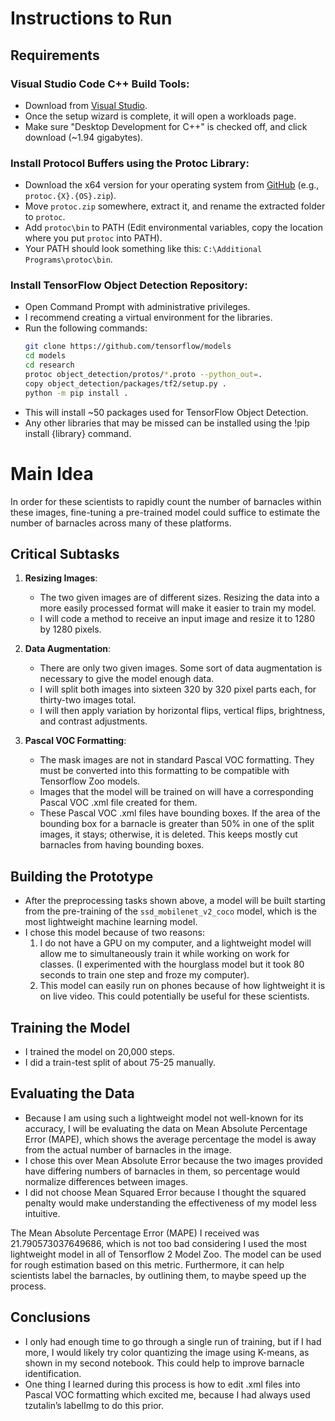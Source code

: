 # Instructions to Run

## Requirements

### Visual Studio Code C++ Build Tools:
- Download from [Visual Studio](https://visualstudio.microsoft.com/vs/community/).
- Once the setup wizard is complete, it will open a workloads page.
- Make sure "Desktop Development for C++" is checked off, and click download (~1.94 gigabytes).

### Install Protocol Buffers using the Protoc Library:
- Download the x64 version for your operating system from [GitHub](https://github.com/protocolbuffers/protobuf/releases) (e.g., `protoc.{X}.{OS}.zip`).
- Move `protoc.zip` somewhere, extract it, and rename the extracted folder to `protoc`.
- Add `protoc\bin` to PATH (Edit environmental variables, copy the location where you put `protoc` into PATH).
- Your PATH should look something like this: `C:\Additional Programs\protoc\bin`.

### Install TensorFlow Object Detection Repository:
- Open Command Prompt with administrative privileges.
- I recommend creating a virtual environment for the libraries.
- Run the following commands:
  ```sh
  git clone https://github.com/tensorflow/models
  cd models
  cd research
  protoc object_detection/protos/*.proto --python_out=.
  copy object_detection/packages/tf2/setup.py .
  python -m pip install .
  ```
- This will install ~50 packages used for TensorFlow Object Detection.
- Any other libraries that may be missed can be installed using the !pip install {library} command.

# Main Idea
In order for these scientists to rapidly count the number of barnacles within these images, fine-tuning a pre-trained model could suffice to estimate the number of barnacles across many of these platforms.

## Critical Subtasks
1. **Resizing Images**:
   - The two given images are of different sizes. Resizing the data into a more easily processed format will make it easier to train my model.
   - I will code a method to receive an input image and resize it to 1280 by 1280 pixels.

2. **Data Augmentation**:
   - There are only two given images. Some sort of data augmentation is necessary to give the model enough data.
   - I will split both images into sixteen 320 by 320 pixel parts each, for thirty-two images total.
   - I will then apply variation by horizontal flips, vertical flips, brightness, and contrast adjustments.

3. **Pascal VOC Formatting**:
   - The mask images are not in standard Pascal VOC formatting. They must be converted into this formatting to be compatible with Tensorflow Zoo models.
   - Images that the model will be trained on will have a corresponding Pascal VOC .xml file created for them.
   - These Pascal VOC .xml files have bounding boxes. If the area of the bounding box for a barnacle is greater than 50% in one of the split images, it stays; otherwise, it is deleted. This keeps mostly cut barnacles from having bounding boxes.

## Building the Prototype
- After the preprocessing tasks shown above, a model will be built starting from the pre-training of the `ssd_mobilenet_v2_coco` model, which is the most lightweight machine learning model.
- I chose this model because of two reasons:
  1. I do not have a GPU on my computer, and a lightweight model will allow me to simultaneously train it while working on work for classes. (I experimented with the hourglass model but it took 80 seconds to train one step and froze my computer).
  2. This model can easily run on phones because of how lightweight it is on live video. This could potentially be useful for these scientists.

## Training the Model
- I trained the model on 20,000 steps.
- I did a train-test split of about 75-25 manually.

## Evaluating the Data
- Because I am using such a lightweight model not well-known for its accuracy, I will be evaluating the data on Mean Absolute Percentage Error (MAPE), which shows the average percentage the model is away from the actual number of barnacles in the image.
- I chose this over Mean Absolute Error because the two images provided have differing numbers of barnacles in them, so percentage would normalize differences between images.
- I did not choose Mean Squared Error because I thought the squared penalty would make understanding the effectiveness of my model less intuitive.

The Mean Absolute Percentage Error (MAPE) I received was 21.790573037649686, which is not too bad considering I used the most lightweight model in all of Tensorflow 2 Model Zoo. The model can be used for rough estimation based on this metric. Furthermore, it can help scientists label the barnacles, by outlining them, to maybe speed up the process.

## Conclusions
- I only had enough time to go through a single run of training, but if I had more, I would likely try color quantizing the image using K-means, as shown in my second notebook. This could help to improve barnacle identification.
- One thing I learned during this process is how to edit .xml files into Pascal VOC formatting which excited me, because I had always used tzutalin’s labelImg to do this prior.
